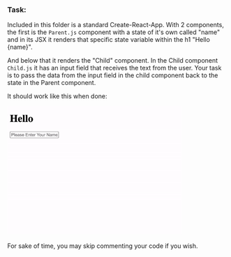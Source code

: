 ### Task:

Included in this folder is a standard Create-React-App. With 2 
components, the first is the `Parent.js` component with a state of it's own called "name" and in its JSX it renders that specific state variable within the h1 "Hello {name}". 

And below that it renders the "Child" component. In the Child component `Child.js` it has an input field that receives the text from the user. Your task is to pass the data from the input field in the child component back to the state in the Parent component. 

It should work like this when done:

<img src="assets/React-State-Demo.gif" width="400px">

For sake of time, you may skip commenting your code if you wish.